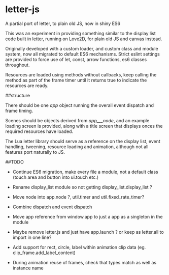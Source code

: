 # letter-js

A partial port of letter, to plain old JS, now in shiny ES6

This was an experiment in providing something similar to the display list code built in letter, running on Love2D, for plain old JS and canvas instead.

Originally developed with a custom loader, and custom class and module system, now all migrated to default ES6 mechanisms. Strict eslint settings are provided to force use of let, const, arrow functions, es6 classes throughout.

Resources are loaded using methods without callbacks, keep calling the method as part of the frame timer until it returns true to indicate the resources are ready.

##structure

There should be one _app_ object running the overall event dispatch and frame timing.

Scenes should be objects derived from _app___node_, and an example loading screen is provided, along with a title screen that displays onces the required resources have loaded.

The Lua letter library should serve as a reference on the display list, event handling, tweening, resource loading and animation, although not all features port naturally to JS.

##TODO

 * Continue ES6 migration, make every file a module, not a default class (touch area and button into ui.touch etc.)
 * Rename display_list module so not getting display_list.display_list ?
 * Move node into app.node ?, util.timer and util.fixed_rate_timer?
 * Combine dispatch and event dispatch
 
 * Move app reference from window.app to just a app as a singleton in the module
 * Maybe remove letter.js and just have app.launch ? or keep as letter.all to import in one line?
 
 * Add support for rect, circle, label within animation clip data (eg. clip_frame.add_label_content)
 * During animation reuse of frames, check that types match as well as instance name